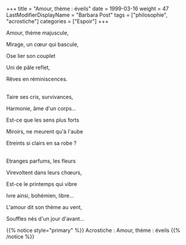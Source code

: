+++
title = "Amour, thème : éveils"
date = 1999-03-16
weight = 47
LastModifierDisplayName = "Barbara Post"
tags = ["philosophie", "acrostiche"]
categories = ["Espoir"]
+++

Amour, thème majuscule,

Mirage, un cœur qui bascule,

Ose lier son couplet

Uni de pâle reflet,

Rêves en réminiscences.

 \
Taire ses cris, survivances,

Harmonie, âme d'un corps...

Est-ce que les sens plus forts

Miroirs, ne meurent qu'à l'aube

Etreints si clairs en sa robe ?

 \
Etranges parfums, les fleurs

Virevoltent dans leurs chœurs,

Est-ce le printemps qui vibre

Ivre ainsi, bohémien, libre...

L'amour dit son thème au vent,

Souffles nés d'un jour d'avant...

{{% notice style="primary" %}}
Acrostiche : Amour, thème : éveils
{{% /notice %}}
